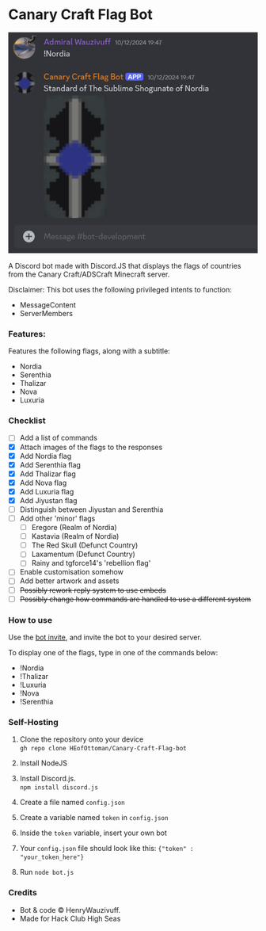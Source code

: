 # Canary Craft Flag Bot
![Demo Screenshot](<https://github.com/HEofOttoman/Canary-Craft-Flag-bot/blob/9a71f9d7baeaf9fcaa67f5ba9e4769225af0108b/Assets/Demo%20Screenshot%202.png>)

A Discord bot made with Discord.JS that displays the flags of countries from the Canary Craft/ADSCraft Minecraft server.

Disclaimer: This bot uses the following privileged intents to function:
- MessageContent
- ServerMembers

### Features:
Features the following flags, along with a subtitle:
- Nordia
- Serenthia
- Thalizar
- Nova
- Luxuria

### Checklist
- [ ] Add a list of commands
- [x] Attach images of the flags to the responses
- [x] Add Nordia flag
- [x] Add Serenthia flag
- [x] Add Thalizar flag
- [x] Add Nova flag
- [x] Add Luxuria flag
- [x] Add Jiyustan flag
- [ ] Distinguish between Jiyustan and Serenthia
- [ ] Add other 'minor' flags
    - [ ] Eregore (Realm of Nordia)
    - [ ] Kastavia (Realm of Nordia)
    - [ ] The Red Skull (Defunct Country)
    - [ ] Laxamentum (Defunct Country)
    - [ ] Rainy and tgforce14's 'rebellion flag'
    
- [ ] Enable customisation somehow
- [ ] Add better artwork and assets
- [ ] ~~Possibly rework reply system to use embeds~~ 
- [ ] ~~Possibly change how commands are handled to use a different system~~

### How to use
Use the [bot invite](https://discord.com/oauth2/authorize?client_id=1309719801165385728&permissions=116736&integration_type=0&scope=bot), and invite the bot to your desired server.

To display one of the flags, type in one of the commands below:
- !Nordia
- !Thalizar
- !Luxuria
- !Nova
- !Serenthia

### Self-Hosting
1. Clone the repository onto your device <br>
    `gh repo clone HEofOttoman/Canary-Craft-Flag-bot`

2. Install NodeJS
    
3. Install Discord.js. <br>
    `npm install discord.js`

4. Create a file named `config.json` 

5. Create a variable named `token` in `config.json`

6. Inside the `token` variable, insert your own bot

7. Your `config.json` file should look like this:
    `{"token" : "your_token_here"}`

8. Run `node bot.js`

### Credits
- Bot & code © HenryWauzivuff.
- Made for Hack Club High Seas